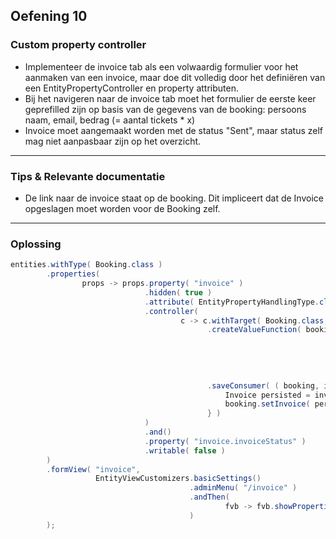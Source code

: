 ## Oefening 10
### Custom property controller

* Implementeer de invoice tab als een volwaardig formulier voor het aanmaken van een invoice, maar doe dit volledig door het definiëren van een EntityPropertyController en property attributen.
* Bij het navigeren naar de invoice tab moet het formulier de eerste keer geprefilled zijn op basis van de gegevens van de booking: persoons naam, email, bedrag (= aantal tickets * x)
* Invoice moet aangemaakt worden met de status "Sent", maar status zelf mag niet aanpasbaar zijn op het overzicht.
        
----
        
### Tips & Relevante documentatie

* De link naar de invoice staat op de booking. 
 Dit impliceert dat de Invoice opgeslagen moet worden voor de Booking zelf.

----

### Oplossing

```java
entities.withType( Booking.class )
        .properties(
                props -> props.property( "invoice" )
                              .hidden( true )
                              .attribute( EntityPropertyHandlingType.class, EntityPropertyHandlingType.BINDER )
                              .controller(
                                      c -> c.withTarget( Booking.class, Invoice.class )
                                            .createValueFunction( booking -> Invoice.builder()
                                                                                    .name( booking.getName() )
                                                                                    .email( booking.getEmail() )
                                                                                    .amount( booking.getNumberOfTickets() * 19.99 )
                                                                                    .invoiceStatus( InvoiceStatus.SENT )
                                                                                    .build() )
                                            .saveConsumer( ( booking, invoice ) -> {
                                                Invoice persisted = invoiceRepository.save( invoice.getNewValue() );
                                                booking.setInvoice( persisted );
                                            } )
                              )
                              .and()
                              .property( "invoice.invoiceStatus" )
                              .writable( false )
        )
        .formView( "invoice",
                   EntityViewCustomizers.basicSettings()
                                        .adminMenu( "/invoice" )
                                        .andThen(
                                                fvb -> fvb.showProperties( "invoice.*" )
                                        )
        );
```
